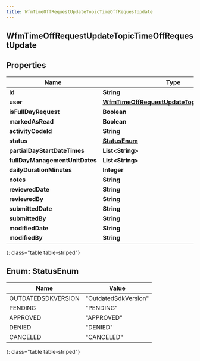 ```yaml
---
title: WfmTimeOffRequestUpdateTopicTimeOffRequestUpdate
---
```

## WfmTimeOffRequestUpdateTopicTimeOffRequestUpdate


## Properties

| Name | Type | Description | Notes |
| ------------ | ------------- | ------------- | ------------- |
| **id** | **String** |  |  [optional] |
| **user** | [**WfmTimeOffRequestUpdateTopicUserReference**](WfmTimeOffRequestUpdateTopicUserReference.html) |  |  [optional] |
| **isFullDayRequest** | **Boolean** |  |  [optional] |
| **markedAsRead** | **Boolean** |  |  [optional] |
| **activityCodeId** | **String** |  |  [optional] |
| **status** | [**StatusEnum**](#StatusEnum) |  |  [optional] |
| **partialDayStartDateTimes** | **List&lt;String&gt;** |  |  [optional] |
| **fullDayManagementUnitDates** | **List&lt;String&gt;** |  |  [optional] |
| **dailyDurationMinutes** | **Integer** |  |  [optional] |
| **notes** | **String** |  |  [optional] |
| **reviewedDate** | **String** |  |  [optional] |
| **reviewedBy** | **String** |  |  [optional] |
| **submittedDate** | **String** |  |  [optional] |
| **submittedBy** | **String** |  |  [optional] |
| **modifiedDate** | **String** |  |  [optional] |
| **modifiedBy** | **String** |  |  [optional] |
{: class="table table-striped"}


<a name="StatusEnum"></a>

## Enum: StatusEnum

| Name | Value |
| ---- | ----- |
| OUTDATEDSDKVERSION | &quot;OutdatedSdkVersion&quot; |
| PENDING | &quot;PENDING&quot; |
| APPROVED | &quot;APPROVED&quot; |
| DENIED | &quot;DENIED&quot; |
| CANCELED | &quot;CANCELED&quot; |
{: class="table table-striped"}



